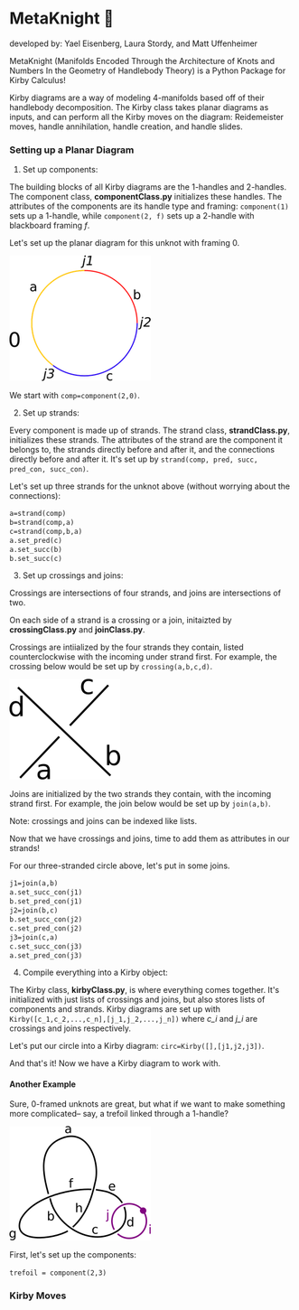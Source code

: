 # MetaKnight :watermelon:

developed by: Yael Eisenberg, Laura Stordy, and Matt Uffenheimer

MetaKnight (Manifolds Encoded Through the Architecture of Knots and Numbers In the Geometry of Handlebody Theory) is a Python Package for Kirby Calculus!

Kirby diagrams are a way of modeling 4-manifolds based off of their handlebody decomposition. The Kirby class takes planar diagrams as inputs, and can perform all the Kirby moves on the diagram: Reidemeister moves, handle annihilation, handle creation, and handle slides.

### Setting up a Planar Diagram

1. Set up components:  

The building blocks of all Kirby diagrams are the 1-handles and 2-handles. The component class, **componentClass.py** initializes these handles. The attributes of the components are its handle type and framing: ```component(1) ``` sets up a 1-handle, while ```component(2, f)``` sets up a 2-handle with blackboard framing *f*.

Let's set up the planar diagram for this unknot with framing 0.

![threestrandunknot](https://github.com/mattuff/KirbyCalculus/blob/master/Images/circleexample.png)

We start with ```comp=component(2,0)```.

2. Set up strands:

Every component is made up of strands. The strand class, **strandClass.py**, initializes these strands. The attributes of the strand are the component it belongs to, the strands directly before and after it, and the connections directly before and after it. It's set up by ```strand(comp, pred, succ, pred_con, succ_con)```.

Let's set up three strands for the unknot above (without worrying about the connections):
```
a=strand(comp)
b=strand(comp,a)
c=strand(comp,b,a)
a.set_pred(c)
a.set_succ(b)
b.set_succ(c)
```

3. Set up crossings and joins:

Crossings are intersections of four strands, and joins are intersections of two.

On each side of a strand is a crossing or a join, initaizted by **crossingClass.py** and **joinClass.py**.

Crossings are intiialized by the four strands they contain, listed counterclockwise with the incoming under strand first. For example, the crossing below would be set up by ```crossing(a,b,c,d)```.

![crossingex](https://github.com/mattuff/KirbyCalculus/blob/master/Images/crossingexample.png)

Joins are initialized by the two strands they contain, with the incoming strand first. For example, the join below would be set up by ```join(a,b)```.

Note: crossings and joins can be indexed like lists.

Now that we have crossings and joins, time to add them as attributes in our strands!

For our three-stranded circle above, let's put in some joins.

```
j1=join(a,b)
a.set_succ_con(j1)
b.set_pred_con(j1)
j2=join(b,c)
b.set_succ_con(j2)
c.set_pred_con(j2)
j3=join(c,a)
c.set_succ_con(j3)
a.set_pred_con(j3)
```
4. Compile everything into a Kirby object:

The Kirby class, **kirbyClass.py**, is where everything comes together. It's initialized with just lists of crossings and joins, but also stores lists of components and strands. Kirby diagrams are set up with ```Kirby([c_1,c_2,...,c_n],[j_1,j_2,...,j_n])``` where *c_i* and *j_i* are crossings and joins respectively.

Let's put our circle into a Kirby diagram: ```circ=Kirby([],[j1,j2,j3])```.

And that's it! Now we have a Kirby diagram to work with.

#### Another Example

Sure, 0-framed unknots are great, but what if we want to make something more complicated– say, a trefoil linked through a 1-handle?

![trefoil_thru_one-handle](https://github.com/mattuff/KirbyCalculus/blob/master/Images/trefoil_1-handle.png)

First, let's set up the components:

```trefoil = component(2,3)```

### Kirby Moves
